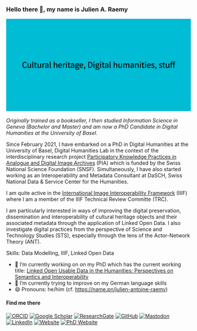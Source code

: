 ### Hello there 👋, my name is Julien A. Raemy
![](https://raw.githubusercontent.com/julsraemy/julsraemy/main/Cultural_heritage%2C_Digital_humanities%2C_stuff.png)

_Originally trained as a bookseller, I then studied Information Science in Geneva (Bachelor and Master) and am now a PhD Candidate in Digital Humanities at the University of Basel._

Since February 2021, I have embarked on a PhD in Digital Humanities at the University of Basel, Digital Humanities Lab in the context of the interdisciplinary research project [Participatory Knowledge Practices in Analogue and Digital Image Archives](https://about.participatory-archives.ch) (PIA) which is funded by the Swiss National Science Foundation (SNSF). Simultaneously, I have also started working as an Interoperability and Metadata Consultant at DaSCH, Swiss National Data & Service Center for the Humanities. 

I am quite active in the [International Image Interoperability Framework](https://iiif.io) (IIIF) where I am a member of the IIIF Technical Review Committe (TRC).

I am particularly interested in ways of improving the digital preservation, dissemination and interoperability of cultural heritage objects and their associated metadata through the application of Linked Open Data. I also investigate digital practices from the perspective of Science and Technology Studies (STS), especially through the lens of the Actor-Network Theory (ANT).

Skills: Data Modelling, IIIF, Linked Open Data

- 🔭 I’m currently working on on my PhD which has the current working title: [Linked Open Usable Data in the Humanities: Perspectives on Semantics and Interoperability](https://phd.julsraemy.ch)
- 🌱 I’m currently trying to improve on my German language skills
- 😄 Pronouns: he/him (cf. https://name.pn/julien-antoine-raemy)

#### Find me there
[![ORCID](https://img.shields.io/static/v1?label=ORCID&message=0000-0002-4711-5759&color=A6CE39&logo=orcid)](https://orcid.org/0000-0002-4711-5759)
[![Google Scholar](https://img.shields.io/static/v1?label=Google%20Scholar&message=Julien%20A.%20Raemy&color=4285F4&logo=googlescholar)](https://scholar.google.ch/citations?user=pGROUG0AAAAJ&hl)
[![ResearchGate](https://img.shields.io/static/v1?label=ResearchGate&message=Julien%20Antoine%20Raemy&color=00CCBB&logo=researchgate)](https://www.researchgate.net/profile/Julien-Raemy)
[![GitHub](https://img.shields.io/static/v1?label=GitHub&message=julsraemy&color=181717&logo=github)](https://github.com/julsraemy)
[![Mastodon](https://img.shields.io/static/v1?label=Mastodon&message=@julsraemy@hcommons.social&color=6364FF&logo=mastodon)](https://hcommons.social/@julsraemy)
[![LinkedIn](https://img.shields.io/static/v1?label=LinkedIn&message=Julien%20A.%20Raemy&color=0077B5&logo=linkedin)](https://www.linkedin.com/in/julienaraemy/)
[![Website](https://img.shields.io/static/v1?label=Website&message=Julien%20A.%20Raemy&color=222222&logo=githubpages)](https://julsraemy.ch)
[![PhD Website](https://img.shields.io/badge/PhD%20Website-LOUD%20in%20the%20Humanities-informational)](https://phd.julsraemy.ch)


<!--
**julsraemy/julsraemy** is a ✨ _special_ ✨ repository because its `README.md` (this file) appears on your GitHub profile. -->
